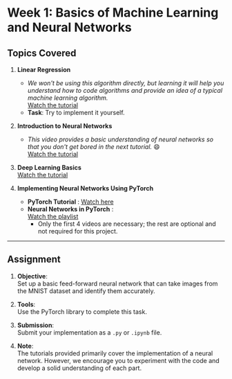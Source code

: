 # Week 1: Basics of Machine Learning and Neural Networks

## Topics Covered

1. **Linear Regression**  
   - *We won't be using this algorithm directly, but learning it will help you understand how to code algorithms and provide an idea of a typical machine learning algorithm.*  
     [Watch the tutorial](https://youtu.be/VmbA0pi2cRQ?si=bbAExuoz4xfczTZQ)  
   - **Task**: Try to implement it yourself.  

2. **Introduction to Neural Networks**  
   - *This video provides a basic understanding of neural networks so that you don't get bored in the next tutorial.* 😄  
     [Watch the tutorial](https://youtu.be/aircAruvnKk?si=GWD1T40BC_C1NBbO)  

3. **Deep Learning Basics**  
   [Watch the tutorial](https://youtu.be/VyWAvY2CF9c?si=CTqW49jLAdv97cHN)  

4. **Implementing Neural Networks Using PyTorch**  
   - **PyTorch Tutorial** : [Watch here](https://www.youtube.com/watch?v=c36lUUr864M)  
   - **Neural Networks in PyTorch** :  
     [Watch the playlist](https://youtube.com/playlist?list=PLQVvvaa0QuDdeMyHEYc0gxFpYwHY2Qfdh&si=DQtoQe8MzA8Ur9Ps)  
     - Only the first 4 videos are necessary; the rest are optional and not required for this project.  

---

## Assignment  

1. **Objective**:  
   Set up a basic feed-forward neural network that can take images from the MNIST dataset and identify them accurately.  

2. **Tools**:  
   Use the PyTorch library to complete this task.  

3. **Submission**:  
   Submit your implementation as a `.py` or `.ipynb` file.  

4. **Note**:  
   The tutorials provided primarily cover the implementation of a neural network. However, we encourage you to experiment with the code and develop a solid understanding of each part.  

